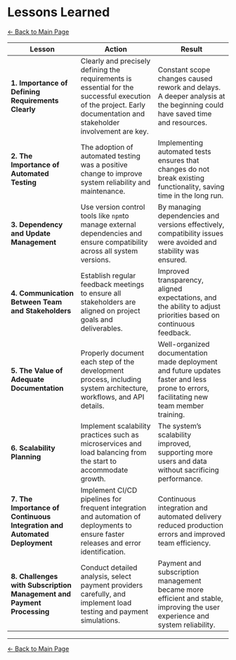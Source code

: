
# **Lessons Learned**

[← Back to Main Page](../../index.md)

| **Lesson**                                                               | **Action**                                                                                                                                                   | **Result**                                                                                                                        |
| ------------------------------------------------------------------------------ | ------------------------------------------------------------------------------------------------------------------------------------------------------------------ | --------------------------------------------------------------------------------------------------------------------------------------- |
| **1. Importance of Defining Requirements Clearly**                       | Clearly and precisely defining the requirements is essential for the successful execution of the project. Early documentation and stakeholder involvement are key. | Constant scope changes caused rework and delays. A deeper analysis at the beginning could have saved time and resources.                |
| **2. The Importance of Automated Testing**                               | The adoption of automated testing was a positive change to improve system reliability and maintenance.                                                             | Implementing automated tests ensures that changes do not break existing functionality, saving time in the long run.                     |
| **3. Dependency and Update Management**                                  | Use version control tools like `npm`to manage external dependencies and ensure compatibility across all system versions.                                         | By managing dependencies and versions effectively, compatibility issues were avoided and stability was ensured.                         |
| **4. Communication Between Team and Stakeholders**                       | Establish regular feedback meetings to ensure all stakeholders are aligned on project goals and deliverables.                                                      | Improved transparency, aligned expectations, and the ability to adjust priorities based on continuous feedback.                         |
| **5. The Value of Adequate Documentation**                               | Properly document each step of the development process, including system architecture, workflows, and API details.                                                 | Well-organized documentation made deployment and future updates faster and less prone to errors, facilitating new team member training. |
| **6. Scalability Planning**                                              | Implement scalability practices such as microservices and load balancing from the start to accommodate growth.                                                     | The system’s scalability improved, supporting more users and data without sacrificing performance.                                     |
| **7. The Importance of Continuous Integration and Automated Deployment** | Implement CI/CD pipelines for frequent integration and automation of deployments to ensure faster releases and error identification.                               | Continuous integration and automated delivery reduced production errors and improved team efficiency.                                   |
| **8. Challenges with Subscription Management and Payment Processing**    | Conduct detailed analysis, select payment providers carefully, and implement load testing and payment simulations.                                                 | Payment and subscription management became more efficient and stable, improving the user experience and system reliability.             |

---

[← Back to Main Page](../../index.md)
